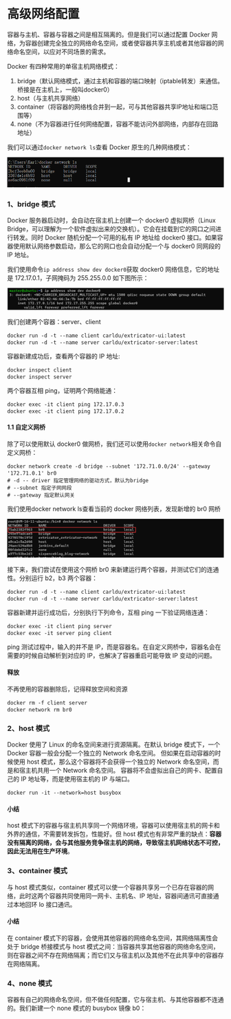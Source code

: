 # 高级网络配置

容器与主机、容器与容器之间是相互隔离的。但是我们可以通过配置 Docker 网络，为容器创建完全独立的网络命名空间，或者使容器共享主机或者其他容器的网络命名空间，以应对不同场景的需求。

Docker 有四种常用的单宿主机网络模式：

1. bridge（默认网络模式，通过主机和容器的端口映射（iptable转发）来通信。桥接是在主机上，一般叫docker0）
2. host（与主机共享网络）
3. container（将容器的网络栈合并到一起，可与其他容器共享IP地址和端口范围等）
4. none（不为容器进行任何网络配置，容器不能访问外部网络，内部存在回路地址）

我们可以通过`docker network ls`查看 Docker 原生的几种网络模式：

![](<.gitbook/assets/image (1).png>)

### 1、bridge 模式

Docker 服务器启动时，会自动在宿主机上创建一个 docker0 虚拟网桥（Linux Bridge，可以理解为一个软件虚拟出来的交换机）。它会在挂载到它的网口之间进行转发。同时 Docker 随机分配一个可用的私有 IP 地址给 docker0 接口。如果容器使用默认网络参数启动，那么它的网口也会自动分配一个与 docker0 同网段的 IP 地址。

我们使用命令`ip address show dev docker0`获取 docker0 网络信息，它的地址是 172.17.0.1，子网掩码为 255.255.0.0 如下图所示：

![](<.gitbook/assets/image (2).png>)

我们创建两个容器：server、client

```shell
docker run -d -t --name client carldu/extricator-ui:latest
docker run -d -t --name server carldu/extricator-server:latest
```

容器新建成功后，查看两个容器的 IP 地址:

```shell
docker inspect client
docker inspect server
```

两个容器互相 ping，证明两个网络能通：

```shell
docker exec -it client ping 172.17.0.3
docker exec -it client ping 172.17.0.2
```

#### 1.1 自定义网桥

除了可以使用默认 docker0 做网桥，我们还可以使用`docker network`相关命令自定义网桥：

```shell
docker network create -d bridge --subnet '172.71.0.0/24' --gateway '172.71.0.1' br0
# -d -- driver 指定管理网络的驱动方式，默认为bridge
# --subnet 指定子网网段
# --gateway 指定默认网关
```

我们使用docker network ls查看当前的 docker 网络列表，发现新增的 br0 网桥

![](.gitbook/assets/image.png)

接下来，我们尝试在使用这个网桥 br0 来新建运行两个容器，并测试它们的连通性。分别运行 b2，b3 两个容器：

```shell
docker run -d -t --name client carldu/extricator-ui:latest
docker run -d -t --name server carldu/extricator-server:latest
```

容器新建并运行成功后，分别执行下列命令，互相 ping 一下验证网络连通：

```
docker exec -it client ping server
docker exec -it server ping client
```

ping 测试过程中，输入的并不是 IP，而是容器名。在自定义网桥中，容器名会在需要的时候自动解析到对应的 IP，也解决了容器重启可能导致 IP 变动的问题。

#### 释放

不再使用的容器删除后，记得释放空间和资源

```shell
docker rm -f client server
docker network rm br0
```

### 2、host 模式

Docker 使用了 Linux 的命名空间来进行资源隔离。在默认 bridge 模式下，一个 Docker 容器一般会分配一个独立的 Network 命名空间。 但如果在启动容器的时候使用 host 模式，那么这个容器将不会获得一个独立的 Network 命名空间，而是和宿主机共用一个 Network 命名空间。 容器将不会虚拟出自己的网卡、配置自己的 IP 地址等，而是使用宿主机的 IP 与端口。

```shell
docker run -it --network=host busybox
```

#### 小结

host 模式下的容器与宿主机共享同一个网络环境，容器可以使用宿主机的网卡和外界的通信，不需要转发拆包，性能好。但 host 模式也有非常严重的缺点：**容器没有隔离的网络，会与其他服务竞争宿主机的网络，导致宿主机网络状态不可控，因此无法用在生产环境**。

### 3、container 模式

与 host 模式类似，container 模式可以使一个容器共享另一个已存在容器的网络，此时这两个容器共同使用同一网卡、主机名、IP 地址，容器间通讯可直接通过本地回环 lo 接口通讯。

#### 小结

在 container 模式下的容器，会使用其他容器的网络命名空间，其网络隔离性会处于 bridge 桥接模式与 host 模式之间：当容器共享其他容器的网络命名空间，则在容器之间不存在网络隔离；而它们又与宿主机以及其他不在此共享中的容器存在网络隔离。

### 4、none 模式

容器有自己的网络命名空间，但不做任何配置，它与宿主机、与其他容器都不连通的。我们新建一个 none 模式的 busybox 镜像 b0：

